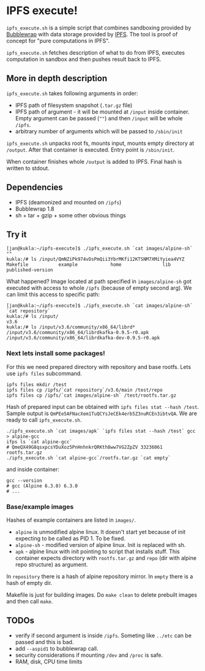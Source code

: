IPFS execute!
=============

`ipfs_execute.sh` is a simple script that combines sandboxing provided
by [Bubblewrap](https://github.com/projectatomic/bubblewrap) with data
storage provided by [IPFS](https://ipfs.io/). The tool is proof of
concept for "pure computations in IPFS".

`ipfs_execute.sh` fetches description of what to do from IPFS, executes
computation in sandbox and then pushes result back to IPFS.

More in depth description
-------------------------

`ipfs_execute.sh` takes following arguments in order:
 * IPFS path of filesystem snapshot (`.tar.gz` file)
 * IPFS path of argument - it will be mounted at `/input` inside container.
   Empty argument can be passed (`""`) and then `/input` will be whole `/ipfs`.
 * arbitrary number of arguments which will be passed to `/sbin/init`

`ipfs_execute.sh` unpacks root fs, mounts input, mounts empty directory
at `/output`. After that container is executed. Entry point is `/sbin/init`.

When container finishes whole `/output` is added to IPFS. Final hash is
written to stdout.

Dependencies
------------

* IPFS (deamonized and mounted on `/ipfs`)
* Bubblewrap 1.8
* sh + tar + gzip + some other obvious things

Try it
------

    [jan@kukla:~/ipfs-execute]$ ./ipfs_execute.sh `cat images/alpine-sh` ""
    kukla:/# ls /input/QmNZiPk974vDsPmQii3YbrMKfi12KTSNM7XMiYyiea4VYZ
    Makefile           example            home               lib                published-version

What happened? Image located at path specified in `images/alpine-sh` got
executed with access to whole `/ipfs` (because of empty second arg). We
can limit this access to specific path:

    [jan@kukla:~/ipfs-execute]$ ./ipfs_execute.sh `cat images/alpine-sh` `cat repository`
    kukla:/# ls /input/
    v3.6
    kukla:/# ls /input/v3.6/community/x86_64/librd*
    /input/v3.6/community/x86_64/librdkafka-0.9.5-r0.apk      /input/v3.6/community/x86_64/librdkafka-dev-0.9.5-r0.apk

### Next lets install some packages!

For this we need prepared directory with repository and base rootfs.
Lets use `ipfs files` subcommand.

    ipfs files mkdir /test
    ipfs files cp /ipfs/`cat repository`/v3.6/main /test/repo
    ipfs files cp /ipfs/`cat images/alpine-sh` /test/rootfs.tar.gz

Hash of prepared input can be obtained with `ipfs files stat --hash /test`.
Sample output is `QmPEe5AFNacXem1TuQCYsJeCEk4erb5Z3nuRCEn3ibtvQA`.
We are ready to call `ipfs_execute.sh`.

    ./ipfs_execute.sh `cat images/apk` `ipfs files stat --hash /test` gcc > alpine-gcc
    ifps ls `cat alpine-gcc`
    # QmeQX49G8qsxpcsYDuXoz5PnHnhnkrQRKth8ww7VG2ZpZV 33236061 rootfs.tar.gz
    ./ipfs_execute.sh `cat alpine-gcc`/rootfs.tar.gz `cat empty`

and inside container:

    gcc --version
    # gcc (Alpine 6.3.0) 6.3.0
    # ...


### Base/example images

Hashes of example containers are listed in `images/`.
 * `alpine` is unmodified alpine linux. It doesn't start yet because of
   init expecting to be called as PID 1. To be fixed.
 * `alpine-sh` - modified version of alpine linux. Init is replaced with sh.
 * `apk` - alpine linux with init pointing to script that installs
   stuff. This container expects directory with `rootfs.tar.gz` and
   `repo` (dir with alpine repo structure) as argument.

In `repository` there is a hash of alpine repository mirror.
In `empty` there is a hash of empty dir.

Makefile is just for building images. Do `make clean` to delete prebuilt
images and then call `make`.

TODOs
-----

 * verify if second argument is inside `/ipfs`. Someting like `../etc`
   can be passed and this is bad.
 * add `--aspid1` to bubblewrap call.
 * security considerations if mounting `/dev` and `/proc` is safe.
 * RAM, disk, CPU time limits
